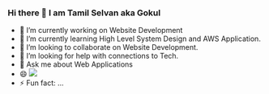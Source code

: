 ### Hi there 👋 I am Tamil Selvan aka Gokul

- 🔭 I’m currently working on Website Development
- 🌱 I’m currently learning High Level System Design and AWS Application.
- 👯 I’m looking to collaborate on Website Development.
- 🤔 I’m looking for help with connections to Tech.
- 💬 Ask me about Web Applications
- 😄 <img  src="https://github-readme-stats.vercel.app/api/<top-langs>/?username=<tamilselvanyes>&theme=<white>" text-align="center" />
- ⚡ Fun fact: ...
